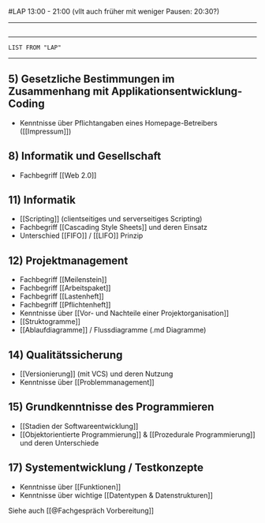 #LAP
13:00 - 21:00 (vllt auch früher mit weniger Pausen: 20:30?)
***
```toc
```
***
```xdataview
LIST FROM "LAP"
```
*** 

## 5) Gesetzliche Bestimmungen im Zusammenhang mit Applikationsentwicklung-Coding
- Kenntnisse über Pflichtangaben eines Homepage-Betreibers ([[Impressum]])

## 8) Informatik und Gesellschaft
- Fachbegriff [[Web 2.0]]

## 11) Informatik
- [[Scripting]] (clientseitiges und serverseitiges Scripting)
- Fachbegriff [[Cascading Style Sheets]] und deren Einsatz
- Unterschied [[FIFO]] / [[LIFO]] Prinzip

## 12) Projektmanagement
- Fachbegriff [[Meilenstein]]
- Fachbegriff [[Arbeitspaket]]
- Fachbegriff [[Lastenheft]]
- Fachbegriff [[Pflichtenheft]]
- Kenntnisse über [[Vor- und Nachteile einer Projektorganisation]]
- [[Struktogramme]]
- [[Ablaufdiagramme]] / Flussdiagramme (.md Diagramme)

## 14) Qualitätssicherung
- [[Versionierung]] (mit VCS) und deren Nutzung
- Kenntnisse über [[Problemmanagement]]

## 15) Grundkenntnisse des Programmieren
- [[Stadien der Softwareentwicklung]]
- [[Objektorientierte Programmierung]] & [[Prozedurale Programmierung]] und deren Unterschiede

## 17) Systementwicklung / Testkonzepte
- Kenntnisse über [[Funktionen]]
- Kenntnisse über wichtige [[Datentypen & Datenstrukturen]]

Siehe auch [[@Fachgespräch Vorbereitung]]
